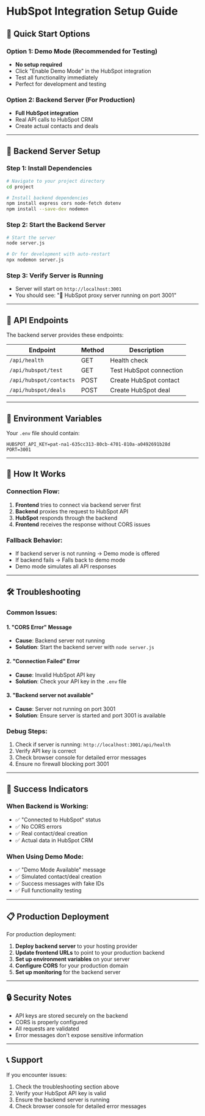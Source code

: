 # HubSpot Integration Setup Guide

## 🚀 Quick Start Options

### Option 1: Demo Mode (Recommended for Testing)
- **No setup required**
- Click "Enable Demo Mode" in the HubSpot integration
- Test all functionality immediately
- Perfect for development and testing

### Option 2: Backend Server (For Production)
- **Full HubSpot integration**
- Real API calls to HubSpot CRM
- Create actual contacts and deals

---

## 🔧 Backend Server Setup

### Step 1: Install Dependencies
```bash
# Navigate to your project directory
cd project

# Install backend dependencies
npm install express cors node-fetch dotenv
npm install --save-dev nodemon
```

### Step 2: Start the Backend Server
```bash
# Start the server
node server.js

# Or for development with auto-restart
npx nodemon server.js
```

### Step 3: Verify Server is Running
- Server will start on `http://localhost:3001`
- You should see: "🚀 HubSpot proxy server running on port 3001"

---

## 📡 API Endpoints

The backend server provides these endpoints:

| Endpoint | Method | Description |
|----------|--------|-------------|
| `/api/health` | GET | Health check |
| `/api/hubspot/test` | GET | Test HubSpot connection |
| `/api/hubspot/contacts` | POST | Create HubSpot contact |
| `/api/hubspot/deals` | POST | Create HubSpot deal |

---

## 🔑 Environment Variables

Your `.env` file should contain:
```env
HUBSPOT_API_KEY=pat-na1-635cc313-80cb-4701-810a-a0492691b28d
PORT=3001
```

---

## 🎯 How It Works

### Connection Flow:
1. **Frontend** tries to connect via backend server first
2. **Backend** proxies the request to HubSpot API
3. **HubSpot** responds through the backend
4. **Frontend** receives the response without CORS issues

### Fallback Behavior:
- If backend server is not running → Demo mode is offered
- If backend fails → Falls back to demo mode
- Demo mode simulates all API responses

---

## 🛠️ Troubleshooting

### Common Issues:

#### 1. "CORS Error" Message
- **Cause**: Backend server not running
- **Solution**: Start the backend server with `node server.js`

#### 2. "Connection Failed" Error
- **Cause**: Invalid HubSpot API key
- **Solution**: Check your API key in the `.env` file

#### 3. "Backend server not available"
- **Cause**: Server not running on port 3001
- **Solution**: Ensure server is started and port 3001 is available

### Debug Steps:
1. Check if server is running: `http://localhost:3001/api/health`
2. Verify API key is correct
3. Check browser console for detailed error messages
4. Ensure no firewall blocking port 3001

---

## 🎉 Success Indicators

### When Backend is Working:
- ✅ "Connected to HubSpot" status
- ✅ No CORS errors
- ✅ Real contact/deal creation
- ✅ Actual data in HubSpot CRM

### When Using Demo Mode:
- ✅ "Demo Mode Available" message
- ✅ Simulated contact/deal creation
- ✅ Success messages with fake IDs
- ✅ Full functionality testing

---

## 📋 Production Deployment

For production deployment:

1. **Deploy backend server** to your hosting provider
2. **Update frontend URLs** to point to your production backend
3. **Set up environment variables** on your server
4. **Configure CORS** for your production domain
5. **Set up monitoring** for the backend server

---

## 🔒 Security Notes

- API keys are stored securely on the backend
- CORS is properly configured
- All requests are validated
- Error messages don't expose sensitive information

---

## 📞 Support

If you encounter issues:
1. Check the troubleshooting section above
2. Verify your HubSpot API key is valid
3. Ensure the backend server is running
4. Check browser console for detailed error messages
